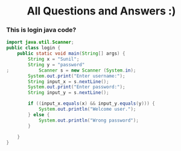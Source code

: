 <h1 style="text-align: center;">All Questions and Answers :)</h1>

<h3>This is login java code?
</h3>

```java
import java.util.Scanner;
public class login {
	public static void main(String[] args) {
		String x = "Sunil"; 
       	String y = "password"
;       	Scanner s = new Scanner (System.in); 
        System.out.print("Enter username:"); 
        String input_x = s.nextLine(); 
        System.out.print("Enter password:"); 
        String input_y = s.nextLine();

        if ((input_x.equals(x) && input_y.equals(y))) { 
            System.out.println("Welcome user."); 
        } else { 
            System.out.println("Wrong password"); 
        } 
        
	}
}
```
        